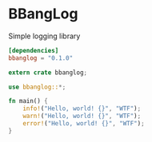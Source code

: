 # BBangLog

Simple logging library

```toml
[dependencies]
bbanglog = "0.1.0"
```

```rs
extern crate bbanglog;

use bbanglog::*;

fn main() {
    info!("Hello, world! {}", "WTF");
    warn!("Hello, world! {}", "WTF");
    error!("Hello, world! {}", "WTF");
}
```